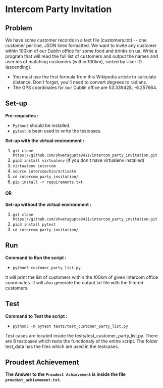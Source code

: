 # Intercom Party Invitation

## Problem

We have some customer records in a text file (customers.txt) -- one customer per line, JSON
lines formatted. We want to invite any customer within 100km of our Dublin office for some food
and drinks on us. Write a program that will read the full list of customers and output the names
and user ids of matching customers (within 100km), sorted by User ID (ascending).

* You must use the first formula from this Wikipedia article to calculate distance. Don't
forget, you'll need to convert degrees to radians.
* The GPS coordinates for our Dublin office are 53.339428, -6.257664.

## Set-up

**Pre-requisites :**
* `Python3` should be installed.
* `pytest` is been used to write the testcases.

**Set-up with the virtual environment :**
1. `git clone https://github.com/shwetagupta9411/intercom_party_invitation.git`
3. `pip3 install virtualenv` (if you don't have virtualenv installed)
4. `virtualenv intercom`
5. `source intercom/bin/activate`
6. `cd intercom_party_invitation/`
5. `pip install -r requirements.txt`

#### OR

**Set-up without the virtual environment :**
1. `git clone https://github.com/shwetagupta9411/intercom_party_invitation.git`
2. `pip3 install pytest`
3. `cd intercom_party_invitation/`

## Run
**Command to Run the script :**
* `python3 customer_party_list.py`

It will print the list of customers within the 100km of given Intercom office coordinates. It will also generate the output.txt file with the filtered customers.

## Test
**Command to Test the script :**
* `python3 -m pytest tests/test_customer_party_list.py`

Test cases are located inside the tests/test_customer_party_list.py. There are 8 testcases which tests the functionaly of the entire script. The folder test_data has the files which are used in the testcases.

## Proudest Achievement
**The Answer to the `Proudest Achievement` is inside the file `proudest_achievement.txt`.**
